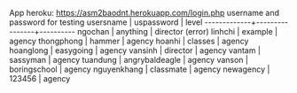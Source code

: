 App heroku: https://asm2baodnt.herokuapp.com/login.php
username and password for testing
usersname    |   uspassword   | level
-------------+----------------+----------
 ngochan     | anything       | director (error)
 linhchi     | example        | agency
 thongphong  | hammer         | agency
 hoanhi      | classes        | agency
 hoanglong   | easygoing      | agency
 vansinh     | director       | agency
 vantam      | sassyman       | agency
 tuandung    | angrybaldeagle | agency
 vanson      | boringschool   | agency
 nguyenkhang | classmate      | agency
 newagency   | 123456         | agency
